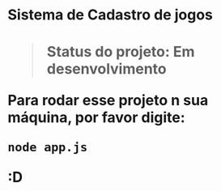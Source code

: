 <h1>Sistema de Cadastro de jogos<h1>

>Status do projeto: Em desenvolvimento

Para rodar esse projeto n sua máquina, por favor digite:

```
node app.js
```
:D 